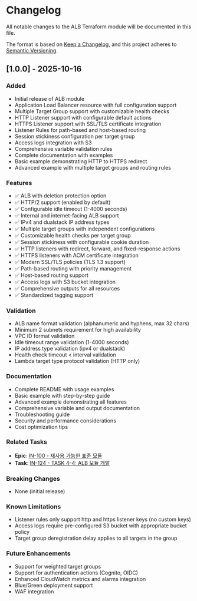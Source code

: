 # Changelog

All notable changes to the ALB Terraform module will be documented in this file.

The format is based on [Keep a Changelog](https://keepachangelog.com/en/1.0.0/),
and this project adheres to [Semantic Versioning](https://semver.org/spec/v2.0.0.html).

## [1.0.0] - 2025-10-16

### Added
- Initial release of ALB module
- Application Load Balancer resource with full configuration support
- Multiple Target Group support with customizable health checks
- HTTP Listener support with configurable default actions
- HTTPS Listener support with SSL/TLS certificate integration
- Listener Rules for path-based and host-based routing
- Session stickiness configuration per target group
- Access logs integration with S3
- Comprehensive variable validation rules
- Complete documentation with examples
- Basic example demonstrating HTTP to HTTPS redirect
- Advanced example with multiple target groups and routing rules

### Features
- ✅ ALB with deletion protection option
- ✅ HTTP/2 support (enabled by default)
- ✅ Configurable idle timeout (1-4000 seconds)
- ✅ Internal and internet-facing ALB support
- ✅ IPv4 and dualstack IP address types
- ✅ Multiple target groups with independent configurations
- ✅ Customizable health checks per target group
- ✅ Session stickiness with configurable cookie duration
- ✅ HTTP listeners with redirect, forward, and fixed-response actions
- ✅ HTTPS listeners with ACM certificate integration
- ✅ Modern SSL/TLS policies (TLS 1.3 support)
- ✅ Path-based routing with priority management
- ✅ Host-based routing support
- ✅ Access logs with S3 bucket integration
- ✅ Comprehensive outputs for all resources
- ✅ Standardized tagging support

### Validation
- ALB name format validation (alphanumeric and hyphens, max 32 chars)
- Minimum 2 subnets requirement for high availability
- VPC ID format validation
- Idle timeout range validation (1-4000 seconds)
- IP address type validation (ipv4 or dualstack)
- Health check timeout < interval validation
- Lambda target type protocol validation (HTTP only)

### Documentation
- Complete README with usage examples
- Basic example with step-by-step guide
- Advanced example demonstrating all features
- Comprehensive variable and output documentation
- Troubleshooting guide
- Security and performance considerations
- Cost optimization tips

### Related Tasks
- **Epic**: [IN-100 - 재사용 가능한 표준 모듈](https://ryuqqq.atlassian.net/browse/IN-100)
- **Task**: [IN-124 - TASK 4-4: ALB 모듈 개발](https://ryuqqq.atlassian.net/browse/IN-124)

### Breaking Changes
- None (initial release)

### Known Limitations
- Listener rules only support http and https listener keys (no custom keys)
- Access logs require pre-configured S3 bucket with appropriate bucket policy
- Target group deregistration delay applies to all targets in the group

### Future Enhancements
- Support for weighted target groups
- Support for authentication actions (Cognito, OIDC)
- Enhanced CloudWatch metrics and alarms integration
- Blue/Green deployment support
- WAF integration
